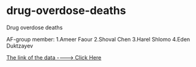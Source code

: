 # drug-overdose-deaths
Drug overdose deaths

AF-group member:
1.Ameer Faour
2.Shoval Chen
3.Harel Shlomo
4.Eden Duktzayev

[The link of the data ----> Click Here](https://www.kaggle.com/ruchi798/drug-overdose-deaths/code)
